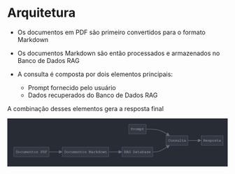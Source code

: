 # Arquitetura

- Os documentos em PDF são primeiro convertidos para o formato Markdown
- Os documentos Markdown são então processados e armazenados no Banco de Dados RAG
- A consulta é composta por dois elementos principais:

    - Prompt fornecido pelo usuário
    - Dados recuperados do Banco de Dados RAG

A combinação desses elementos gera a resposta final

![Arquitetura](image.png)